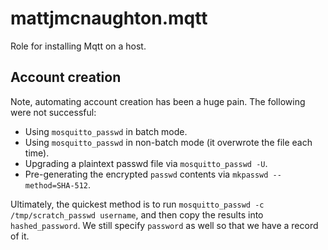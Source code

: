 # mattjmcnaughton.mqtt

Role for installing Mqtt on a host.

## Account creation

Note, automating account creation has been a huge pain. The following were not
successful:

- Using `mosquitto_passwd` in batch mode.
- Using `mosquitto_passwd` in non-batch mode (it overwrote the file each time).
- Upgrading a plaintext passwd file via `mosquitto_passwd -U`.
- Pre-generating the encrypted `passwd` contents via `mkpasswd --method=SHA-512`.

Ultimately, the quickest method is to run `mosquitto_passwd -c
/tmp/scratch_passwd username`, and then copy the results into `hashed_password`.
We still specify `password` as well so that we have a record of it.
